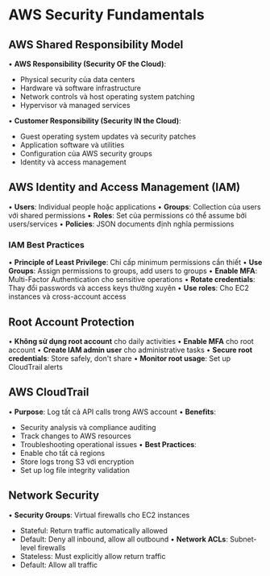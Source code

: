 # AWS Security Fundamentals

## AWS Shared Responsibility Model
• **AWS Responsibility (Security OF the Cloud)**:
  - Physical security của data centers
  - Hardware và software infrastructure
  - Network controls và host operating system patching
  - Hypervisor và managed services

• **Customer Responsibility (Security IN the Cloud)**:
  - Guest operating system updates và security patches
  - Application software và utilities
  - Configuration của AWS security groups
  - Identity và access management

## AWS Identity and Access Management (IAM)
• **Users**: Individual people hoặc applications
• **Groups**: Collection của users với shared permissions
• **Roles**: Set của permissions có thể assume bởi users/services
• **Policies**: JSON documents định nghĩa permissions

### IAM Best Practices
• **Principle of Least Privilege**: Chỉ cấp minimum permissions cần thiết
• **Use Groups**: Assign permissions to groups, add users to groups
• **Enable MFA**: Multi-Factor Authentication cho sensitive operations
• **Rotate credentials**: Thay đổi passwords và access keys thường xuyên
• **Use roles**: Cho EC2 instances và cross-account access

## Root Account Protection
• **Không sử dụng root account** cho daily activities
• **Enable MFA** cho root account
• **Create IAM admin user** cho administrative tasks
• **Secure root credentials**: Store safely, don't share
• **Monitor root usage**: Set up CloudTrail alerts

## AWS CloudTrail
• **Purpose**: Log tất cả API calls trong AWS account
• **Benefits**:
  - Security analysis và compliance auditing
  - Track changes to AWS resources
  - Troubleshooting operational issues
• **Best Practices**:
  - Enable cho tất cả regions
  - Store logs trong S3 với encryption
  - Set up log file integrity validation

## Network Security
• **Security Groups**: Virtual firewalls cho EC2 instances
  - Stateful: Return traffic automatically allowed
  - Default: Deny all inbound, allow all outbound
• **Network ACLs**: Subnet-level firewalls
  - Stateless: Must explicitly allow return traffic
  - Default: Allow all traffic
